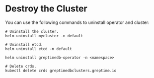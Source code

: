 # Destroy the Cluster

You can use the following commands to uninstall operator and cluster:

```shell
# Uninstall the cluster.
helm uninstall mycluster -n default
```

```shell
# Uninstall etcd.
helm uninstall etcd -n default
```

```shell
helm uninstall greptimedb-operator -n <namespace>
```

```shell
# Delete crds.
kubectl delete crds greptimedbclusters.greptime.io
```